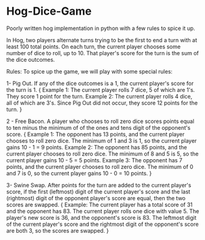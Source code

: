 # Hog-Dice-Game

Poorly written hog implementation in python with a few rules to spice it up.

In Hog, two players alternate turns trying to be the first to end a turn with at least 100 total points. On each turn, the current player chooses some number of dice to roll, up to 10. That player's score for the turn is the sum of the dice outcomes.

Rules:
To spice up the game, we will play with some special rules:

1- Pig Out. If any of the dice outcomes is a 1, the current player's score for the turn is 1.
{
    Example 1: The current player rolls 7 dice, 5 of which are 1's. They score 1 point for the turn.
    Example 2: The current player rolls 4 dice, all of which are 3's. Since Pig Out did not occur, they score 12 points for the turn.
}

2 - Free Bacon. A player who chooses to roll zero dice scores points equal to ten minus the minimum of of the ones and tens digit of the opponent's score.
{
    Example 1: The opponent has 13 points, and the current player chooses to roll zero dice. The minimum of 1 and 3 is 1, so the current player gains 10 - 1 = 9 points.
    Example 2: The opponent has 85 points, and the current player chooses to roll zero dice. The minimum of 8 and 5 is 5, so the current player gains 10 - 5 = 5 points.
    Example 3: The opponent has 7 points, and the current player chooses to roll zero dice. The minimum of 0 and 7 is 0, so the current player gains 10 - 0 = 10 points.
}

3- Swine Swap. After points for the turn are added to the current player's score, if the first (leftmost) digit of the current player's score and the last (rightmost) digit of the opponent player's score are equal, then the two scores are swapped.
{
    Example: The current player has a total score of 31 and the opponent has 83. The current player rolls one dice with value 5. The player's new score is 36, and the opponent's       score is 83. The leftmost digit of the current player's score and the rightmost digit of the opponent's score are both 3, so the scores are swapped.
}
